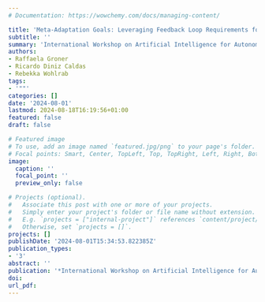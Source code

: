 ```yaml
---
# Documentation: https://wowchemy.com/docs/managing-content/

title: 'Meta-Adaptation Goals: Leveraging Feedback Loop Requirements for Effective Self-Adaptation'
subtitle: ''
summary: 'International Workshop on Artificial Intelligence for Autonomous Computing Systems (AI4AS)'
authors:
- Raffaela Groner
- Ricardo Diniz Caldas
- Rebekka Wohlrab
tags:
- '""'
categories: []
date: '2024-08-01'
lastmod: 2024-08-18T16:19:56+01:00
featured: false
draft: false

# Featured image
# To use, add an image named `featured.jpg/png` to your page's folder.
# Focal points: Smart, Center, TopLeft, Top, TopRight, Left, Right, BottomLeft, Bottom, BottomRight.
image:
  caption: ''
  focal_point: ''
  preview_only: false

# Projects (optional).
#   Associate this post with one or more of your projects.
#   Simply enter your project's folder or file name without extension.
#   E.g. `projects = ["internal-project"]` references `content/project/deep-learning/index.md`.
#   Otherwise, set `projects = []`.
projects: []
publishDate: '2024-08-01T15:34:53.822385Z'
publication_types:
- '3'
abstract: ''
publication: '*International Workshop on Artificial Intelligence for Autonomous Computing Systems (AI4AS)*'
doi:
url_pdf: 
---
```


